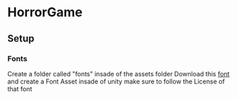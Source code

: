 # HorrorGame

## Setup
### Fonts
Create a folder called "fonts" insade of the assets folder
Download this [font]("https://www.1001freefonts.com/old-school-whiteboard.font") and create a Font Asset insade of unity make sure to follow the License of that font